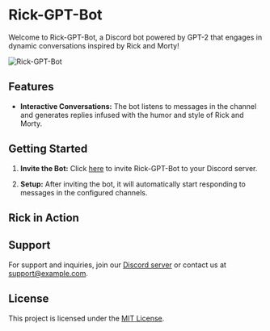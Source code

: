 # Rick-GPT-Bot

Welcome to Rick-GPT-Bot, a Discord bot powered by GPT-2 that engages in dynamic conversations inspired by Rick and Morty!

![Rick-GPT-Bot](https://cdn.vox-cdn.com/thumbor/1kKyzwmocR6pu9ijSIl_l1XP0PY=/0x0:1280x720/1200x675/filters:focal(470x259:674x463)/cdn.vox-cdn.com/uploads/chorus_image/image/58089103/r_m_sauce.0.jpg)

## Features

- **Interactive Conversations:** The bot listens to messages in the channel and generates replies infused with the humor and style of Rick and Morty.

## Getting Started

1. **Invite the Bot:** Click [here](https://discord.com/api/oauth2/authorize?client_id=1199756665646493816&permissions=2048&scope=bot) to invite Rick-GPT-Bot to your Discord server.

2. **Setup:** After inviting the bot, it will automatically start responding to messages in the configured channels.

## Rick in Action



## Support

For support and inquiries, join our [Discord server](#) or contact us at [support@example.com](mailto:support@example.com).

## License

This project is licensed under the [MIT License](LICENSE).
